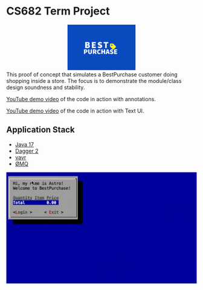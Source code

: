 # CS682 Term Project

<center>
<img src="./doc/bplogo.png" width="180"/>
</center>
This proof of concept that simulates a BestPurchase customer doing shopping inside a store.  The focus is to demonstrate the module/class design soundness and stability.


[YouTube demo video](https://youtu.be/fjH7R51kG6A) of the code in action with annotations.

[YouTube demo video](https://youtu.be/t_IspRi5V8o) of the code in action with Text UI.

## Application Stack

- [Java 17](https://openjdk.java.net/projects/jdk/17/)
- [Dagger 2](https://dagger.dev)
- [vavr](https://www.vavr.io)
- [ØMQ](https://zeromq.org)


![GUI](./doc/ui.gif)